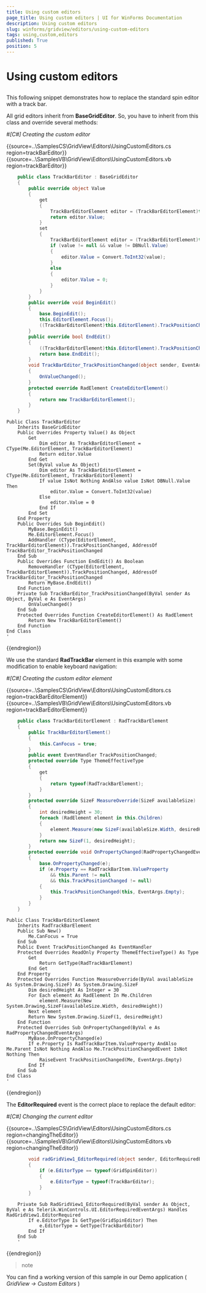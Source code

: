 ```yaml
---
title: Using custom editors
page_title: Using custom editors | UI for WinForms Documentation
description: Using custom editors
slug: winforms/gridview/editors/using-custom-editors
tags: using,custom,editors
published: True
position: 5
---
```


# Using custom editors



## 

This following snippet demonstrates how to replace the standard spin editor with a track bar.

All grid editors inherit from __BaseGridEditor__. So, you have to inherit from this class and override several methods:

#_[C#] Creating the custom editor_

	



{{source=..\SamplesCS\GridView\Editors\UsingCustomEditors.cs region=trackBarEditor}} 
{{source=..\SamplesVB\GridView\Editors\UsingCustomEditors.vb region=trackBarEditor}} 

````C#
    public class TrackBarEditor : BaseGridEditor
    {
        public override object Value
        {
            get
            {
                TrackBarEditorElement editor = (TrackBarEditorElement)this.EditorElement;
                return editor.Value;
            }
            set
            {
                TrackBarEditorElement editor = (TrackBarEditorElement)this.EditorElement;
                if (value != null && value != DBNull.Value)
                {
                    editor.Value = Convert.ToInt32(value);
                }
                else
                {
                    editor.Value = 0;
                }
            }
        }
        public override void BeginEdit()
        {
            base.BeginEdit();
            this.EditorElement.Focus();
            ((TrackBarEditorElement)this.EditorElement).TrackPositionChanged += new EventHandler(TrackBarEditor_TrackPositionChanged);
        }
        public override bool EndEdit()
        {
            ((TrackBarEditorElement)this.EditorElement).TrackPositionChanged -= new EventHandler(TrackBarEditor_TrackPositionChanged);
            return base.EndEdit();
        }
        void TrackBarEditor_TrackPositionChanged(object sender, EventArgs e)
        {
            OnValueChanged();
        }
        protected override RadElement CreateEditorElement()
        {
            return new TrackBarEditorElement();
        }
    }
````
````VB.NET
Public Class TrackBarEditor
    Inherits BaseGridEditor
    Public Overrides Property Value() As Object
        Get
            Dim editor As TrackBarEditorElement = CType(Me.EditorElement, TrackBarEditorElement)
            Return editor.Value
        End Get
        Set(ByVal value As Object)
            Dim editor As TrackBarEditorElement = CType(Me.EditorElement, TrackBarEditorElement)
            If value IsNot Nothing AndAlso value IsNot DBNull.Value Then
                editor.Value = Convert.ToInt32(value)
            Else
                editor.Value = 0
            End If
        End Set
    End Property
    Public Overrides Sub BeginEdit()
        MyBase.BeginEdit()
        Me.EditorElement.Focus()
        AddHandler (CType(EditorElement, TrackBarEditorElement)).TrackPositionChanged, AddressOf TrackBarEditor_TrackPositionChanged
    End Sub
    Public Overrides Function EndEdit() As Boolean
        RemoveHandler (CType(EditorElement, TrackBarEditorElement)).TrackPositionChanged, AddressOf TrackBarEditor_TrackPositionChanged
        Return MyBase.EndEdit()
    End Function
    Private Sub TrackBarEditor_TrackPositionChanged(ByVal sender As Object, ByVal e As EventArgs)
        OnValueChanged()
    End Sub
    Protected Overrides Function CreateEditorElement() As RadElement
        Return New TrackBarEditorElement()
    End Function
End Class
'
````

{{endregion}} 






We use the standard __RadTrackBar__ element in this example with some modification to enable keyboard navigation:

#_[C#] Creating the custom editor element_

	



{{source=..\SamplesCS\GridView\Editors\UsingCustomEditors.cs region=trackBarEditorElement}} 
{{source=..\SamplesVB\GridView\Editors\UsingCustomEditors.vb region=trackBarEditorElement}} 

````C#
    public class TrackBarEditorElement : RadTrackBarElement
    {
        public TrackBarEditorElement()
        {
            this.CanFocus = true;
        }
        public event EventHandler TrackPositionChanged;
        protected override Type ThemeEffectiveType
        {
            get
            {
                return typeof(RadTrackBarElement);
            }
        }
        protected override SizeF MeasureOverride(SizeF availableSize)
        {
            int desiredHeight = 30;
            foreach (RadElement element in this.Children)
            {
                element.Measure(new SizeF(availableSize.Width, desiredHeight));
            }
            return new SizeF(1, desiredHeight);
        }
        protected override void OnPropertyChanged(RadPropertyChangedEventArgs e)
        {
            base.OnPropertyChanged(e);
            if (e.Property == RadTrackBarItem.ValueProperty
                && this.Parent != null
                && this.TrackPositionChanged != null)
            {
                this.TrackPositionChanged(this, EventArgs.Empty);
            }
        }
    }
````
````VB.NET
Public Class TrackBarEditorElement
    Inherits RadTrackBarElement
    Public Sub New()
        Me.CanFocus = True
    End Sub
    Public Event TrackPositionChanged As EventHandler
    Protected Overrides ReadOnly Property ThemeEffectiveType() As Type
        Get
            Return GetType(RadTrackBarElement)
        End Get
    End Property
    Protected Overrides Function MeasureOverride(ByVal availableSize As System.Drawing.SizeF) As System.Drawing.SizeF
        Dim desiredHeight As Integer = 30
        For Each element As RadElement In Me.Children
            element.Measure(New System.Drawing.SizeF(availableSize.Width, desiredHeight))
        Next element
        Return New System.Drawing.SizeF(1, desiredHeight)
    End Function
    Protected Overrides Sub OnPropertyChanged(ByVal e As RadPropertyChangedEventArgs)
        MyBase.OnPropertyChanged(e)
        If e.Property Is RadTrackBarItem.ValueProperty AndAlso Me.Parent IsNot Nothing AndAlso Me.TrackPositionChangedEvent IsNot Nothing Then
            RaiseEvent TrackPositionChanged(Me, EventArgs.Empty)
        End If
    End Sub
End Class
'
````

{{endregion}} 






The __EditorRequired__ event is the correct place to replace the default editor:

#_[C#] Changing the current editor_

	



{{source=..\SamplesCS\GridView\Editors\UsingCustomEditors.cs region=changingTheEditor}} 
{{source=..\SamplesVB\GridView\Editors\UsingCustomEditors.vb region=changingTheEditor}} 

````C#
        void radGridView1_EditorRequired(object sender, EditorRequiredEventArgs e)
        {
            if (e.EditorType == typeof(GridSpinEditor))
            {
                e.EditorType = typeof(TrackBarEditor);
            }
        }
````
````VB.NET
    Private Sub RadGridView1_EditorRequired(ByVal sender As Object, ByVal e As Telerik.WinControls.UI.EditorRequiredEventArgs) Handles RadGridView1.EditorRequired
        If e.EditorType Is GetType(GridSpinEditor) Then
            e.EditorType = GetType(TrackBarEditor)
        End If
    End Sub
    '
````

{{endregion}} 






>note 

You can find a working version of this sample in our Demo application ( *GridView -> Custom Editors* )
>

